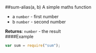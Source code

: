 <a name="module_sum-alias"></a>
##sum-alias(a, b)
A simple maths function


- a `number` - first number
- b `number` - second number

  
**Returns**: `number` - the result  
####Example
```js
var sum = require("sum");
```
